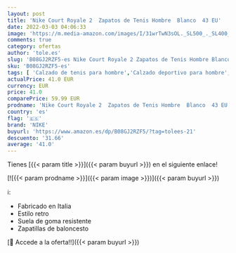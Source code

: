 ```yaml
---
layout: post
title: 'Nike Court Royale 2  Zapatos de Tenis Hombre  Blanco  43 EU'
date: 2022-03-03 04:06:33
image: 'https://m.media-amazon.com/images/I/31wrTwN3sOL._SL500_._SL400_.jpg'
comments: true
category: ofertas
author: 'tole.es'
slug: 'B08GJ2RZF5-es Nike Court Royale 2 Zapatos de Tenis Hombre Blanco 43 EU'
sku: 'B08GJ2RZF5-es'
tags: [ 'Calzado de tenis para hombre','Calzado deportivo para hombre','Zapatillas y calzado deportivo para hombre','Zapatos','Zapatos para hombre','Zapatos y complementos','nike','zapatos', ]
actualPrice: 41.0 EUR
currency: EUR
price: 41.0
comparePrice: 59.99 EUR
prodname: 'Nike Court Royale 2  Zapatos de Tenis Hombre  Blanco  43 EU'
country: 'es'
flag: '🇪🇸'
brand: 'NIKE'
buyurl: 'https://www.amazon.es/dp/B08GJ2RZF5/?tag=tolees-21'
descuento: '31.66'
average: '41.0'
---
```


Tienes [{{< param title >}}]({{< param buyurl >}}) en el siguiente enlace!

[![{{< param prodname >}}]({{< param image >}})]({{< param buyurl >}})

ℹ️:

- Fabricado en Italia
- Estilo retro
- Suela de goma resistente
- Zapatillas de baloncesto

[🛒 Accede a la oferta!!]({{< param buyurl >}})
